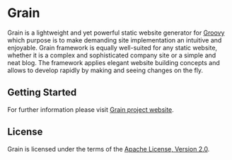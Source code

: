 Grain
=====

Grain is a lightweight and yet powerful static website generator for [Groovy][Groovy] which purpose is
to make demanding site implementation an intuitive and enjoyable. Grain framework is equally
well-suited for any static website, whether it is a complex and sophisticated company site
or a simple and neat blog. The framework applies elegant website building concepts and allows to
develop rapidly by making and seeing changes on the fly.

Getting Started
---

For further information please visit [Grain project website][Grain].

License
---

Grain is licensed under the terms of the [Apache License, Version 2.0][Apache License, Version 2.0].

[Grain]: http://sysgears.com/grain/
[Groovy]: http://groovy.codehaus.org/
[Apache License, Version 2.0]: http://www.apache.org/licenses/LICENSE-2.0.html
